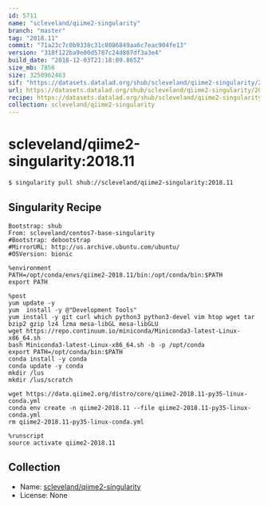 ```yaml
---
id: 5711
name: "scleveland/qiime2-singularity"
branch: "master"
tag: "2018.11"
commit: "71a23c7c0b9338c31c8086849aa6c7eac904fe13"
version: "318f122ba9e00d5787c24d807df3a3e4"
build_date: "2018-12-03T21:18:09.865Z"
size_mb: 7856
size: 3250962463
sif: "https://datasets.datalad.org/shub/scleveland/qiime2-singularity/2018.11/2018-12-03-71a23c7c-318f122b/318f122ba9e00d5787c24d807df3a3e4.simg"
url: https://datasets.datalad.org/shub/scleveland/qiime2-singularity/2018.11/2018-12-03-71a23c7c-318f122b/
recipe: https://datasets.datalad.org/shub/scleveland/qiime2-singularity/2018.11/2018-12-03-71a23c7c-318f122b/Singularity
collection: scleveland/qiime2-singularity
---
```


# scleveland/qiime2-singularity:2018.11

```bash
$ singularity pull shub://scleveland/qiime2-singularity:2018.11
```

## Singularity Recipe

```singularity
Bootstrap: shub
From: scleveland/centos7-base-singularity
#Bootstrap: debootstrap
#MirrorURL: http://us.archive.ubuntu.com/ubuntu/
#OSVersion: bionic

%environment
PATH=/opt/conda/envs/qiime2-2018.11/bin:/opt/conda/bin:$PATH
export PATH

%post
yum update -y
yum  install -y @"Development Tools"
yum install -y git curl which python3 python3-devel vim htop wget tar bzip2 gzip lz4 lzma mesa-libGL mesa-libGLU
wget https://repo.continuum.io/miniconda/Miniconda3-latest-Linux-x86_64.sh
bash Miniconda3-latest-Linux-x86_64.sh -b -p /opt/conda
export PATH=/opt/conda/bin:$PATH
conda install -y conda
conda update -y conda
mkdir /lus
mkdir /lus/scratch

wget https://data.qiime2.org/distro/core/qiime2-2018.11-py35-linux-conda.yml
conda env create -n qiime2-2018.11 --file qiime2-2018.11-py35-linux-conda.yml
rm qiime2-2018.11-py35-linux-conda.yml

%runscript
source activate qiime2-2018.11
```

## Collection

 - Name: [scleveland/qiime2-singularity](https://github.com/scleveland/qiime2-singularity)
 - License: None

